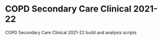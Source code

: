 # COPD Secondary Care Clinical 2021-22
COPD Secondary Care Clinical 2021-22 build and analysis scripts
